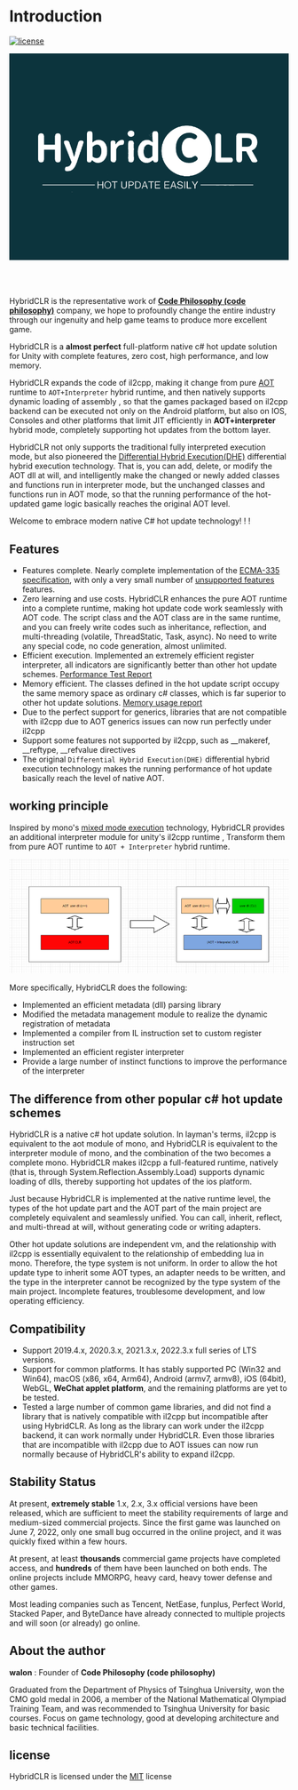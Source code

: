# Introduction

[![license](http://img.shields.io/badge/license-MIT-blue.svg)](https://github.com/focus-creative-games/hybridclr/blob/main/LICENSE)

![logo](/img/logo.png)

<br/>
<br/>

HybridCLR is the representative work of **[Code Philosophy (code philosophy)](https://code-philosophy.com/)** company, we hope to profoundly change the entire industry through our ingenuity and help game teams to produce more excellent game.

HybridCLR is a **almost perfect** full-platform native c# hot update solution for Unity with complete features, zero cost, high performance, and low memory.

HybridCLR expands the code of il2cpp, making it change from pure [AOT](https://en.wikipedia.org/wiki/Ahead-of-time_compilation) runtime to `AOT+Interpreter` hybrid runtime, and then natively supports dynamic loading of assembly , so that the games packaged based on il2cpp backend can be executed not only on the Android platform, but also on IOS, Consoles and other platforms that limit JIT efficiently in **AOT+interpreter** hybrid mode, completely supporting hot updates from the bottom layer.

HybridCLR not only supports the traditional fully interpreted execution mode, but also pioneered the [Differential Hybrid Execution(DHE)](./business/intro.md) differential hybrid execution technology. That is, you can add, delete, or modify the AOT dll at will, and intelligently make the changed or newly added classes and functions run in interpreter mode, but the unchanged classes and functions run in AOT mode, so that the running performance of the hot-updated game logic basically reaches the original AOT level.

Welcome to embrace modern native C# hot update technology! ! !


## Features

- Features complete. Nearly complete implementation of the [ECMA-335 specification](https://www.ecma-international.org/publications-and-standards/standards/ecma-335/), with only a very small number of [unsupported features](basic/notsupportedfeatures.md) features.
- Zero learning and use costs. HybridCLR enhances the pure AOT runtime into a complete runtime, making hot update code work seamlessly with AOT code. The script class and the AOT class are in the same runtime, and you can freely write codes such as inheritance, reflection, and multi-threading (volatile, ThreadStatic, Task, async). No need to write any special code, no code generation, almost unlimited.
- Efficient execution. Implemented an extremely efficient register interpreter, all indicators are significantly better than other hot update schemes. [Performance Test Report](basic/performance.md)
- Memory efficient. The classes defined in the hot update script occupy the same memory space as ordinary c# classes, which is far superior to other hot update solutions. [Memory usage report](basic/memory.md)
- Due to the perfect support for generics, libraries that are not compatible with il2cpp due to AOT generics issues can now run perfectly under il2cpp
- Support some features not supported by il2cpp, such as __makeref, __reftype, __refvalue directives
- The original `Differential Hybrid Execution(DHE)` differential hybrid execution technology makes the running performance of hot update basically reach the level of native AOT.

## working principle

Inspired by mono's [mixed mode execution](https://www.mono-project.com/news/2017/11/13/mono-interpreter/) technology, HybridCLR provides an additional interpreter module for unity's il2cpp runtime , Transform them from pure AOT runtime to `AOT + Interpreter` hybrid runtime.

![icon](/img/hybridclr/architecture.png)

More specifically, HybridCLR does the following:

- Implemented an efficient metadata (dll) parsing library
- Modified the metadata management module to realize the dynamic registration of metadata
- Implemented a compiler from IL instruction set to custom register instruction set
- Implemented an efficient register interpreter
- Provide a large number of instinct functions to improve the performance of the interpreter

## The difference from other popular c# hot update schemes

HybridCLR is a native c# hot update solution. In layman's terms, il2cpp is equivalent to the aot module of mono, and HybridCLR is equivalent to the interpreter module of mono, and the combination of the two becomes a complete mono. HybridCLR makes il2cpp a full-featured runtime, natively (that is, through System.Reflection.Assembly.Load) supports dynamic loading of dlls, thereby supporting hot updates of the ios platform.

Just because HybridCLR is implemented at the native runtime level, the types of the hot update part and the AOT part of the main project are completely equivalent and seamlessly unified. You can call, inherit, reflect, and multi-thread at will, without generating code or writing adapters.

Other hot update solutions are independent vm, and the relationship with il2cpp is essentially equivalent to the relationship of embedding lua in mono. Therefore, the type system is not uniform. In order to allow the hot update type to inherit some AOT types, an adapter needs to be written, and the type in the interpreter cannot be recognized by the type system of the main project. Incomplete features, troublesome development, and low operating efficiency.

## Compatibility

- Support 2019.4.x, 2020.3.x, 2021.3.x, 2022.3.x full series of LTS versions. 
- Support for common platforms. It has stably supported PC (Win32 and Win64), macOS (x86, x64, Arm64), Android (armv7, armv8), iOS (64bit), WebGL, **WeChat applet platform**, and the remaining platforms are yet to be tested.
- Tested a large number of common game libraries, and did not find a library that is natively compatible with il2cpp but incompatible after using HybridCLR. As long as the library can work under the il2cpp backend, it can work normally under HybridCLR. Even those libraries that are incompatible with il2cpp due to AOT issues can now run normally because of HybridCLR's ability to expand il2cpp.

## Stability Status

At present, **extremely stable** 1.x, 2.x, 3.x official versions have been released, which are sufficient to meet the stability requirements of large and medium-sized commercial projects. Since the first game was launched on June 7, 2022, only one small bug occurred in the online project, and it was quickly fixed within a few hours.

At present, at least **thousands** commercial game projects have completed access, and **hundreds** of them have been launched on both ends. The online projects include MMORPG, heavy card, heavy tower defense and other games.

Most leading companies such as Tencent, NetEase, funplus, Perfect World, Stacked Paper, and ByteDance have already connected to multiple projects and will soon (or already) go online.


## About the author

**walon** : Founder of **Code Philosophy (code philosophy)**

Graduated from the Department of Physics of Tsinghua University, won the CMO gold medal in 2006, a member of the National Mathematical Olympiad Training Team, and was recommended to Tsinghua University for basic courses. Focus on game technology, good at developing architecture and basic technical facilities.

## license

HybridCLR is licensed under the [MIT](https://github.com/focus-creative-games/hybridclr/blob/main/LICENSE) license